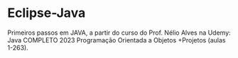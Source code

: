 # Eclipse-Java
Primeiros passos em JAVA, a partir do curso do Prof. Nélio Alves na Udemy: Java COMPLETO 2023 Programação Orientada a Objetos +Projetos (aulas 1-263).
